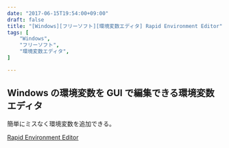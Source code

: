 ```yaml
---
date: "2017-06-15T19:54:00+09:00"
draft: false
title: "[Windows][フリーソフト][環境変数エディタ] Rapid Environment Editor"
tags: [
    "Windows",
    "フリーソフト",
    "環境変数エディタ",
]

---
```


## Windows の環境変数を GUI で編集できる環境変数エディタ

簡単にミスなく環境変数を追加できる。

[Rapid Environment Editor](https://www.rapidee.com/ja/about)